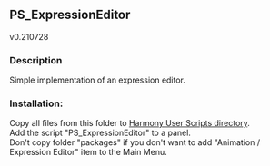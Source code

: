 ## PS_ExpressionEditor
v0.210728

### Description
Simple implementation of an expression editor.

### Installation:
Copy all files from this folder to [Harmony User Scripts directory](https://docs.toonboom.com/help/harmony-20/premium/scripting/import-script.html).\
Add the script "PS_ExpressionEditor" to a panel.  
Don't copy folder "packages" if you don't want to add "Animation / Expression Editor" item to the Main Menu.
